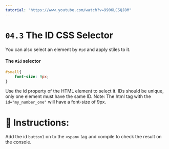 ```yaml
---
tutorial: "https://www.youtube.com/watch?v=9906LCSQJ8M"
---
```


# `04.3` The ID CSS Selector

You can also select an element by `#id` and apply stiles to it.

#### The `#id` selector

```css
#small{
    font-size: 9px;
}
```
Use the id property of the HTML element to select it. IDs should be unique, only one element must have the same ID.
Note: The html tag with the `id="my_number_one"` will have a font-size of 9px.

# 📝 Instructions:

Add the id `button1` on to the `<span>` tag and compile to check the result on the console.
